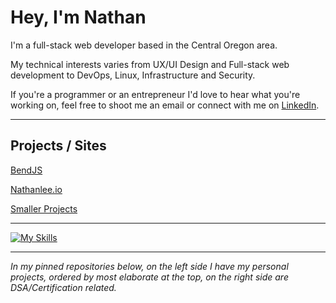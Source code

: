 # Hey, I'm Nathan
  
 I'm a full-stack web developer based in the Central Oregon area.

 My technical interests varies from UX/UI Design and Full-stack web development to DevOps, Linux, Infrastructure and Security.

 If you're a programmer or an entrepreneur I'd love to hear what you're working on, feel free to shoot me an email or connect with me on [LinkedIn](https://www.linkedin.com/in/nathan-lee-258b02132/).
 
---

## Projects / Sites

[BendJS](https://bendjs.nathanlee.io/)

[Nathanlee.io](https://nathanlee.io/)

[Smaller Projects](https://github.com/nslee333/Experience/blob/master/projects.md)

---

[![My Skills](https://skillicons.dev/icons?i=go,ts,js,py,bash,react,express,postgres,next,linux,git,nodejs,tailwind,jest,vim)](https://skillicons.dev)

---

*In my pinned repositories below, on the left side I have my personal projects, ordered by most elaborate at the top, on the right side are DSA/Certification related.*
